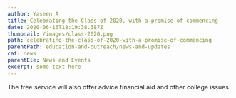 ```yaml
---
author: Yaseen A
title: Celebrating the Class of 2020, with a promise of commencing
date: 2020-06-16T18:19:38.387Z
thumbnail: /images/class-2020.png
path: celebrating-the-class-of-2020-with-a-promise-of-commencing
parentPath: education-and-outreach/news-and-updates
cat: news
parentEle: News and Events
excerpt: some text here
---
```

The free service will also offer advice financial aid and other college issues
